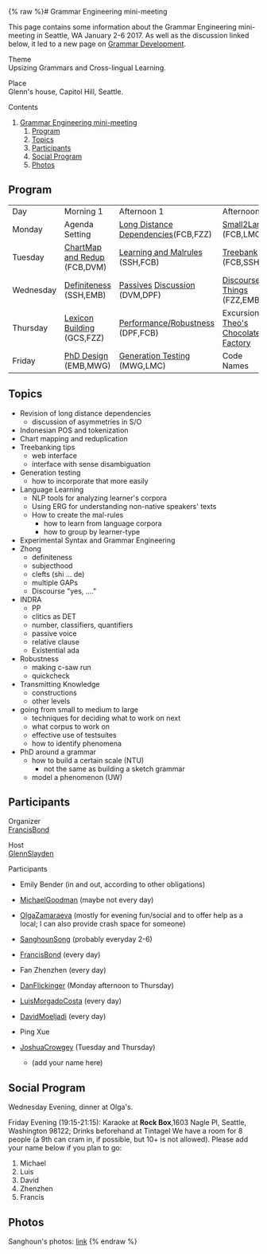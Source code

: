 {% raw %}# Grammar Engineering mini-meeting

This page contains some information about the Grammar Engineering
mini-meeting in Seattle, WA January 2-6 2017. As well as the discussion
linked below, it led to a new page on [Grammar
Development](https://delph-in.github.io/docs/matrix/GrammarDevelopment).

Theme\
Upsizing Grammars and Cross-lingual Learning.

Place\
Glenn's house, Capitol Hill, Seattle.

Contents

1. [Grammar Engineering
mini-meeting](https://delph-in.github.io/docs/summits/CapitolHillTop#Grammar_Engineering_mini-meeting)
   1. [Program](https://delph-in.github.io/docs/summits/CapitolHillTop#Program)
   2. [Topics](https://delph-in.github.io/docs/summits/CapitolHillTop#Topics)
   3. [Participants](https://delph-in.github.io/docs/summits/CapitolHillTop#Participants)
   4. [Social Program](https://delph-in.github.io/docs/summits/CapitolHillTop#Social_Program)
   5. [Photos](https://delph-in.github.io/docs/summits/CapitolHillTop#Photos)

## Program

|           |                                                     |                                                                                       |                                                                       |
|-----------|-----------------------------------------------------|---------------------------------------------------------------------------------------|-----------------------------------------------------------------------|
| Day       | Morning 1                                           | Afternoon 1                                                                           | Afternoon 2                                                           |
| Monday    | Agenda Setting                                      | [Long Distance Dependencies](https://delph-in.github.io/docs/summits/CapitolHillDependencies)(FCB,FZZ)                        | [Small2Large](https://delph-in.github.io/docs/summits/CapitolHillSmall2Large) (FCB,LMC)                       |
| Tuesday   | [ChartMap and Redup](https://delph-in.github.io/docs/summits/CapitolHillChartMap) (FCB,DVM) | [Learning and Malrules](https://delph-in.github.io/docs/summits/CapitolHillLearning) (SSH,FCB)                                | [Treebank](https://delph-in.github.io/docs/erg/CapitolHillTreebank) (FCB,SSH)                             |
| Wednesday | [Definiteness](https://delph-in.github.io/docs/summits/CapitolHillDefiniteness) (SSH,EMB)   | [Passives](https://delph-in.github.io/docs/garage/CapitolHillPassives) [Discussion](https://delph-in.github.io/docs/garage/CapitalHillPassivesDiscussion) (DVM,DPF) | [Discoursey Things](https://delph-in.github.io/docs/summits/CapitolHillDiscourse) (FZZ,EMB)                   |
| Thursday  | [Lexicon Building](https://delph-in.github.io/docs/summits/CapitolHillLexicon) (GCS,FZZ)    | [Performance/Robustness](https://delph-in.github.io/docs/summits/CapitolHillPerformance) (DPF,FCB)                            | Excursion: [Theo's Chocolate Factory](https://www.theochocolate.com/) |
| Friday    | [PhD Design](https://delph-in.github.io/docs/summits/CapitolHillPhDDesign) (EMB,MWG)        | [Generation Testing](https://delph-in.github.io/docs/summits/CapitolHillGenerationTesting) (MWG,LMC)                          | Code Names                                                            |

## Topics

- Revision of long distance dependencies
  - discussion of asymmetries in S/O
- Indonesian POS and tokenization
- Chart mapping and reduplication
- Treebanking tips
  - web interface
  - interface with sense disambiguation
- Generation testing
  - how to incorporate that more easily
- Language Learning
  - NLP tools for analyzing learner's corpora
  - Using ERG for understanding non-native speakers' texts
  - How to create the mal-rules
    - how to learn from language corpora
    - how to group by learner-type
- Experimental Syntax and Grammar Engineering
- Zhong
  - definiteness
  - subjecthood
  - clefts (shi ... de)
  - multiple GAPs
  - Discourse "yes, ...."
- INDRA
  - PP
  - clitics as DET
  - number, classifiers, quantifiers
  - passive voice
  - relative clause
  - Existential ada
- Robustness
  - making c-saw run
  - quickcheck
- Transmitting Knowledge
  - constructions
  - other levels
- going from small to medium to large
  - techniques for deciding what to work on next
  - what corpus to work on
  - effective use of testsuites
  - how to identify phenomena
- PhD around a grammar
  - how to build a certain scale (NTU)
    - not the same as building a sketch grammar
  - model a phenomenon (UW)

## Participants

Organizer\
[FrancisBond](https://delph-in.github.io/docs/garage/FrancisBond)

Host\
[GlennSlayden](https://delph-in.github.io/docs/garage/GlennSlayden)

Participants  
- Emily Bender (in and out, according to other obligations)
- [MichaelGoodman](https://delph-in.github.io/docs/garage/MichaelGoodman) (maybe not every day)
- [OlgaZamaraeva](https://delph-in.github.io/docs/garage/OlgaZamaraeva) (mostly for evening fun/social and to
offer help as a local; I can also provide crash space for someone)
- [SanghounSong](https://delph-in.github.io/docs/garage/SanghounSong) (probably everyday 2-6)
- [FrancisBond](https://delph-in.github.io/docs/garage/FrancisBond) (every day)
- Fan Zhenzhen (every day)
- [DanFlickinger](https://delph-in.github.io/docs/garage/DanFlickinger) (Monday afternoon to Thursday)
- [LuisMorgadoCosta](https://delph-in.github.io/docs/garage/LuisMorgadoCosta) (every day)
- [DavidMoeljadi](https://delph-in.github.io/docs/garage/DavidMoeljadi) (every day)
- Ping Xue
- [JoshuaCrowgey](https://delph-in.github.io/docs/garage/JoshuaCrowgey) (Tuesday and Thursday)
  
  - (add your name here)

## Social Program

Wednesday Evening, dinner at Olga's.

Friday Evening (19:15-21:15): Karaoke at **Rock Box**,1603 Nagle Pl,
Seattle, Washington 98122; Drinks beforehand at Tintagel We have a room
for 8 people (a 9th can cram in, if possible, but 10+ is not allowed).
Please add your name below if you plan to go:

1. Michael
2. Luis
3. David
4. Zhenzhen
5. Francis

## Photos

Sanghoun's photos: [link](https://goo.gl/photos/yNf2KheYyyz9Wojz5)
<update date omitted for speed>{% endraw %}